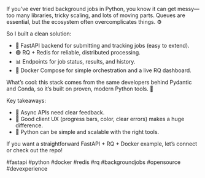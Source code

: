 If you’ve ever tried background jobs in Python, you know it can get messy—too many libraries, tricky scaling, and lots of moving parts. Queues are essential, but the ecosystem often overcomplicates things. ⚙️

So I built a clean solution:
- 🚀 FastAPI backend for submitting and tracking jobs (easy to extend).
- 🟢 RQ + Redis for reliable, distributed processing.
- 📊 Endpoints for job status, results, and history.
- 🐳 Docker Compose for simple orchestration and a live RQ dashboard.

What’s cool: this stack comes from the same developers behind Pydantic and Conda, so it’s built on proven, modern Python tools. 🐍

Key takeaways:
- 🔄 Async APIs need clear feedback.
- 🎨 Good client UX (progress bars, color, clear errors) makes a huge difference.
- 🧩 Python can be simple and scalable with the right tools.

If you want a straightforward FastAPI + RQ + Docker example, let’s connect or check out the repo!

#fastapi #python #docker #redis #rq #backgroundjobs #opensource #devexperience
